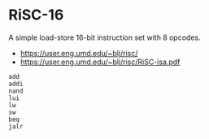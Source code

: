 # RiSC-16

A simple load-store 16-bit instruction set with 8 opcodes.

- https://user.eng.umd.edu/~blj/risc/
- https://user.eng.umd.edu/~blj/risc/RiSC-isa.pdf

```
add
addi
nand
lui
lw
sw
beq
jalr
```
